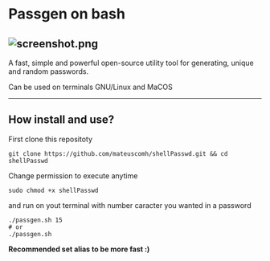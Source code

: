 # Passgen on bash
![screenshot.png](https://raw.githubusercontent.com/mateuscomh/shellPasswd/main/screenshot.png)
---

A fast, simple and powerful open-source utility tool for generating, unique and random passwords. 

Can be used on terminals GNU/Linux and MaCOS


---
## How install and use?

First clone this repositoty

```
git clone https://github.com/mateuscomh/shellPasswd.git && cd shellPasswd
```
Change permission to execute anytime
```
sudo chmod +x shellPasswd
```
and run on yout terminal with number caracter you wanted in a password 
```
./passgen.sh 15
# or 
./passgen.sh
```

**Recommended set alias to be more fast :)**
